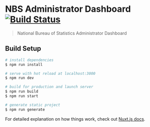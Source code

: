 # NBS Administrator Dashboard [![Build Status](https://travis-ci.com/finspointa/kopasmart-webapp.svg?branch=master)](https://travis-ci.com/finspointa/kopasmart-webapp)

> National Bureau of Statistics Administrator Dashboard
## Build Setup

``` bash
# install dependencies
$ npm run install

# serve with hot reload at localhost:3000
$ npm run dev

# build for production and launch server
$ npm run build
$ npm run start

# generate static project
$ npm run generate
```

For detailed explanation on how things work, check out [Nuxt.js docs](https://nuxtjs.org).
